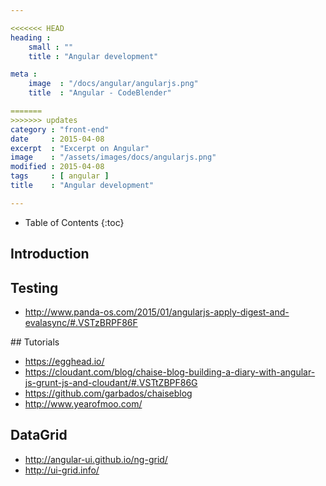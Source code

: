 ```yaml
---

<<<<<<< HEAD
heading :
    small : ""
    title : "Angular development"

meta :
    image  : "/docs/angular/angularjs.png"
    title  : "Angular - CodeBlender"

=======
>>>>>>> updates
category : "front-end"
date     : 2015-04-08
excerpt  : "Excerpt on Angular"
image    : "/assets/images/docs/angularjs.png"
modified : 2015-04-08
tags     : [ angular ]
title    : "Angular development"

---
```


* Table of Contents
{:toc}

## Introduction

## Testing

- http://www.panda-os.com/2015/01/angularjs-apply-digest-and-evalasync/#.VSTzBRPF86F

## Tutorials

- https://egghead.io/
- https://cloudant.com/blog/chaise-blog-building-a-diary-with-angular-js-grunt-js-and-cloudant/#.VSTtZBPF86G
- https://github.com/garbados/chaiseblog
- http://www.yearofmoo.com/

## DataGrid

- http://angular-ui.github.io/ng-grid/
- http://ui-grid.info/
